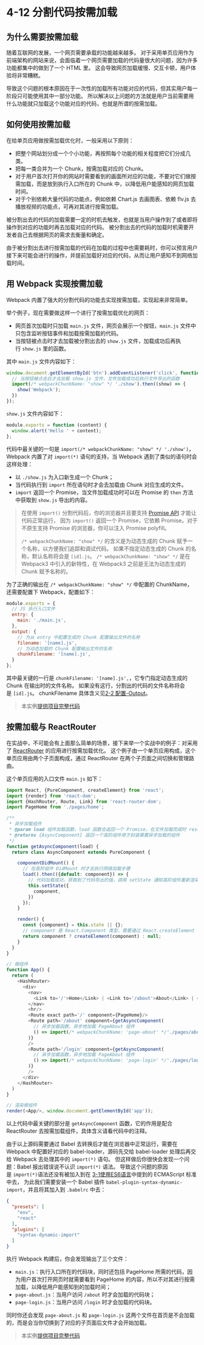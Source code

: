 # 4-12 分割代码按需加载

## 为什么需要按需加载

随着互联网的发展，一个网页需要承载的功能越来越多。 对于采用单页应用作为前端架构的网站来说，会面临着一个网页需要加载的代码量很大的问题，因为许多功能都集中的做到了一个 HTML 里。 这会导致网页加载缓慢、交互卡顿，用户体验将非常糟糕。

导致这个问题的根本原因在于一次性的加载所有功能对应的代码，但其实用户每一阶段只可能使用其中一部分功能。 所以解决以上问题的方法就是用户当前需要用什么功能就只加载这个功能对应的代码，也就是所谓的按需加载。

## 如何使用按需加载

在给单页应用做按需加载优化时，一般采用以下原则：

*   把整个网站划分成一个个小功能，再按照每个功能的相关程度把它们分成几类。
*   把每一类合并为一个 Chunk，按需加载对应的 Chunk。
*   对于用户首次打开你的网站时需要看到的画面所对应的功能，不要对它们做按需加载，而是放到执行入口所在的 Chunk 中，以降低用户能感知的网页加载时间。
*   对于个别依赖大量代码的功能点，例如依赖 Chart.js 去画图表、依赖 flv.js 去播放视频的功能点，可再对其进行按需加载。

被分割出去的代码的加载需要一定的时机去触发，也就是当用户操作到了或者即将操作到对应的功能时再去加载对应的代码。 被分割出去的代码的加载时机需要开发者自己去根据网页的需求去衡量和确定。

由于被分割出去进行按需加载的代码在加载的过程中也需要耗时，你可以预言用户接下来可能会进行的操作，并提前加载好对应的代码，从而让用户感知不到网络加载时间。

## 用 Webpack 实现按需加载

Webpack 内置了强大的分割代码的功能去实现按需加载，实现起来非常简单。

举个例子，现在需要做这样一个进行了按需加载优化的网页：

*   网页首次加载时只加载 `main.js` 文件，网页会展示一个按钮，`main.js` 文件中只包含监听按钮事件和加载按需加载的代码。
*   当按钮被点击时才去加载被分割出去的 `show.js` 文件，加载成功后再执行 `show.js` 里的函数。

其中 `main.js` 文件内容如下：

```js
window.document.getElementById('btn').addEventListener('click', function () {
  // 当按钮被点击后才去加载 show.js 文件，文件加载成功后执行文件导出的函数
  import(/* webpackChunkName: "show" */ './show').then((show) => {
    show('Webpack');
  })
});

```

`show.js` 文件内容如下：

```js
module.exports = function (content) {
  window.alert('Hello ' + content);
};

```

代码中最关键的一句是 `import(/* webpackChunkName: "show" */ './show')`，Webpack 内置了对 `import(*)` 语句的支持，当 Webpack 遇到了类似的语句时会这样处理：

*   以 `./show.js` 为入口新生成一个 Chunk；
*   当代码执行到 `import` 所在语句时才会去加载由 Chunk 对应生成的文件。
*   `import` 返回一个 Promise，当文件加载成功时可以在 Promise 的 `then` 方法中获取到 `show.js` 导出的内容。

> 在使用 `import()` 分割代码后，你的浏览器并且要支持 [Promise API](https://developer.mozilla.org/en-US/docs/Web/JavaScript/Reference/Global_Objects/Promise) 才能让代码正常运行， 因为 `import()` 返回一个 Promise，它依赖 Promise。对于不原生支持 Promise 的浏览器，你可以注入 Promise polyfill。
> 
> `/* webpackChunkName: "show" */` 的含义是为动态生成的 Chunk 赋予一个名称，以方便我们追踪和调试代码。 如果不指定动态生成的 Chunk 的名称，默认名称将会是 `[id].js`。 `/* webpackChunkName: "show" */` 是在 Webpack3 中引入的新特性，在 Webpack3 之前是无法为动态生成的 Chunk 赋予名称的。

为了正确的输出在 `/* webpackChunkName: "show" */` 中配置的 ChunkName，还需要配置下 Webpack，配置如下：

```js
module.exports = {
  // JS 执行入口文件
  entry: {
    main: './main.js',
  },
  output: {
    // 为从 entry 中配置生成的 Chunk 配置输出文件的名称
    filename: '[name].js',
    // 为动态加载的 Chunk 配置输出文件的名称
    chunkFilename: '[name].js',
  }
};

```

其中最关键的一行是 `chunkFilename: '[name].js',`，它专门指定动态生成的 Chunk 在输出时的文件名称。 如果没有这行，分割出的代码的文件名称将会是 `[id].js`。 chunkFilename 具体含义见[2-2 配置-Output](../chapter2/quarter2-2.html#chunkFilename)。

> 本实例[提供项目完整代码](../projectDemo/4-12分割代码按需加载.zip)

## 按需加载与 ReactRouter

在实战中，不可能会有上面那么简单的场景，接下来举一个实战中的例子：对采用了 [ReactRouter](https://reacttraining.com/react-router/web) 的应用进行按需加载优化。 这个例子由一个单页应用构成，这个单页应用由两个子页面构成，通过 ReactRouter 在两个子页面之间切换和管理路由。

这个单页应用的入口文件 `main.js` 如下：

```js
import React, {PureComponent, createElement} from 'react';
import {render} from 'react-dom';
import {HashRouter, Route, Link} from 'react-router-dom';
import PageHome from './pages/home';

/**
 * 异步加载组件
 * @param load 组件加载函数，load 函数会返回一个 Promise，在文件加载完成时 resolve
 * @returns {AsyncComponent} 返回一个高阶组件用于封装需要异步加载的组件
 */
function getAsyncComponent(load) {
  return class AsyncComponent extends PureComponent {

    componentDidMount() {
      // 在高阶组件 DidMount 时才去执行网络加载步骤
      load().then(({default: component}) => {
        // 代码加载成功，获取到了代码导出的值，调用 setState 通知高阶组件重新渲染子组件
        this.setState({
          component,
        })
      });
    }

    render() {
      const {component} = this.state || {};
      // component 是 React.Component 类型，需要通过 React.createElement 生产一个组件实例
      return component ? createElement(component) : null;
    }
  }
}

// 根组件
function App() {
  return (
    <HashRouter>
      <div>
        <nav>
          <Link to='/'>Home</Link> | <Link to='/about'>About</Link> | <Link to='/login'>Login</Link>
        </nav>
        <hr/>
        <Route exact path='/' component={PageHome}/>
        <Route path='/about' component={getAsyncComponent(
          // 异步加载函数，异步地加载 PageAbout 组件
          () => import(/* webpackChunkName: 'page-about' */'./pages/about')
        )}
        />
        <Route path='/login' component={getAsyncComponent(
          // 异步加载函数，异步地加载 PageAbout 组件
          () => import(/* webpackChunkName: 'page-login' */'./pages/login')
        )}
        />
      </div>
    </HashRouter>
  )
}

// 渲染根组件
render(<App/>, window.document.getElementById('app'));

```

以上代码中最关键的部分是 `getAsyncComponent` 函数，它的作用是配合 ReactRouter 去按需加载组件，具体含义请看代码中的注释。

由于以上源码需要通过 Babel 去转换后才能在浏览器中正常运行，需要在 Webpack 中配置好对应的 babel-loader，源码先交给 babel-loader 处理后再交给 Webpack 去处理其中的 `import(*)` 语句。 但这样做后你很快会发现一个问题：Babel 报出错误说不认识 `import(*)` 语法。 导致这个问题的原因是 `import(*)`语法还没有被加入到在 [3-1使用ES6语言](../3实战/3-1使用ES6语言.html#Presets)中提到的 ECMAScript 标准中去， 为此我们需要安装一个 Babel 插件 `babel-plugin-syntax-dynamic-import`，并且将其加入到 `.babelrc` 中去：

```json
{
  "presets": [
    "env",
    "react"
  ],
  "plugins": [
    "syntax-dynamic-import"
  ]
}

```

执行 Webpack 构建后，你会发现输出了三个文件：

*   `main.js`：执行入口所在的代码块，同时还包括 PageHome 所需的代码，因为用户首次打开网页时就需要看到 PageHome 的内容，所以不对其进行按需加载，以降低用户能感知到的加载时间；
*   `page-about.js`：当用户访问 `/about` 时才会加载的代码块；
*   `page-login.js`：当用户访问 `/login` 时才会加载的代码块。

同时你还会发现 `page-about.js` 和 `page-login.js` 这两个文件在首页是不会加载的，而是会当你切换到了对应的子页面后文件才会开始加载。

> 本实例[提供项目完整代码](../projectDemo/4-12分割代码按需加载ReactRouter.zip)


